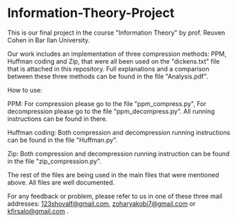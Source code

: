 # Information-Theory-Project
This is our final project in the course "Information Theory" by prof. Reuven Cohen in Bar Ilan University.

Our work includes an implementation of three compression methods: PPM, Huffman coding and Zip, that were all been used on the "dickens.txt" file that is attached in this repository. Full explanations and a comparison between these three methods can be found in the file "Analysis.pdf".

How to use:

PPM: For compression please go to the file "ppm_compress.py", For decompression please go to the file "ppm_decompress.py". All running
instructions can be found in there.

Huffman coding: Both compression and decompression running instructions can be found in the file "Huffman.py".

Zip: Both compression and decompression running instruction can be found in the file "zip_compression.py".

The rest of the files are being used in the main files that were mentioned above. All files are well documented.

For any feedback or problem, please refer to us in one of these three mail addresses: 123shovalf@gmail.com, zoharyakobi7@gmail.com or kfirsalo@gmail.com .

